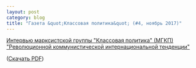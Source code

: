 ```yaml
---
layout: post
category: blog
title: "Газета &quot;Классовая политика&quot; (#4, ноябрь 2017)"
---
```


[Интервью марксистской группы "Классовая политика" (МГКП) "Революционной коммунистической интернациональной тенденции"](/blog/2017/11/06/interview)


([Скачать PDF](/files/paper4.pdf))